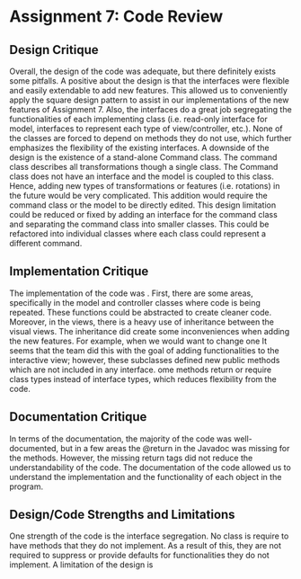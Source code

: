 # Assignment 7: Code Review

## Design Critique

Overall, the design of the code was adequate, but there definitely exists some pitfalls. A positive 
about the design is that the interfaces were flexible and easily extendable to add new features. 
This allowed us to conveniently apply the square design pattern to assist in our implementations of
the new features of Assignment 7. Also, the interfaces do a great job segregating the 
functionalities of each implementing class (i.e. read-only interface for model, interfaces to 
represent each type of view/controller, etc.). None of the classes are forced to depend on methods 
they do not use, which further emphasizes the flexibility of the existing interfaces. A downside of 
the design is the existence of a stand-alone Command class. The command class describes all 
transformations though a single class. The Command class does not have an interface and the model
is coupled to this class. Hence, adding new types of transformations or features (i.e. rotations) 
in the future would be very complicated. This addition would require the command class or the model 
to be directly edited. This design limitation could be reduced or fixed by adding an interface for 
the command class and separating the command class into smaller classes. This could be refactored 
into individual classes where each class could represent a different command. 

## Implementation Critique

The implementation of the code was . 
First, there are some areas, specifically in the model and controller classes where code is being 
repeated. These functions could be abstracted to create cleaner code. Moreover, in the views, there 
is a heavy use of inheritance between the visual views. The inheritance did create some 
inconveniences when adding the new features. For example, when we would want to change one 
It seems that the team did this with the goal of adding functionalities to 
the interactive view; however, these subclasses defined new public methods which are not included in 
any interface. ome methods return or require class types instead of interface types, which 
reduces flexibility from the code. 

## Documentation Critique

In terms of the documentation, the majority of the code was well-documented, but in a few areas the 
@return in the Javadoc was missing for the methods. However, the missing return tags did not reduce 
the understandability of the code. The documentation of the code allowed us to understand the 
implementation and the functionality of each object in the program. 

## Design/Code Strengths and Limitations

One strength of the code is the interface segregation. No class is require to have methods that 
they do not implement. As a result of this, they are not required to suppress or provide defaults 
for functionalities they do not implement. A limitation of the design is 